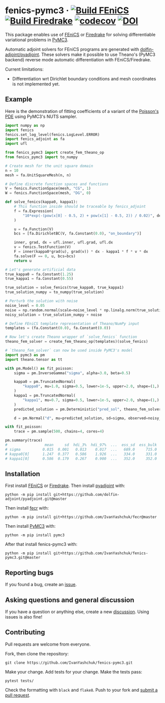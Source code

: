# fenics-pymc3 &middot; [![Build FEniCS](https://github.com/ivanyashchuk/fenics-pymc3/workflows/FEniCS/badge.svg)](https://github.com/ivanyashchuk/fenics-pymc3/actions?query=workflow%3AFEniCS+branch%3Amaster) [![Build Firedrake](https://github.com/ivanyashchuk/fenics-pymc3/workflows/Firedrake/badge.svg)](https://github.com/ivanyashchuk/fenics-pymc3/actions?query=workflow%3AFiredrake+branch%3Amaster) [![codecov](https://codecov.io/gh/IvanYashchuk/fenics-pymc3/branch/master/graph/badge.svg?token=Y5ULDQD9L8)](https://codecov.io/gh/IvanYashchuk/fenics-pymc3) [![DOI](https://zenodo.org/badge/269920875.svg)](https://zenodo.org/badge/latestdoi/269920875)

This package enables use of [FEniCS](https://fenicsproject.org/) or [Firedrake](https://firedrakeproject.org/)  for solving differentiable variational problems in [PyMC3](https://docs.pymc.io/).

Automatic adjoint solvers for FEniCS programs are generated with [dolfin-adjoint/pyadjoint](http://www.dolfin-adjoint.org/en/latest/).
These solvers make it possible to use Theano's (PyMC3 backend) reverse mode automatic differentiation with FEniCS/Firedrake.

Current limitations:
* Differentiation wrt Dirichlet boundary conditions and mesh coordinates is not implemented yet.

## Example
Here is the demonstration of fitting coefficients of a variant of the [Poisson's PDE](https://en.wikipedia.org/wiki/Poisson%27s_equation)
using PyMC3's NUTS sampler.

```python
import numpy as np
import fenics
fenics.set_log_level(fenics.LogLevel.ERROR)
import fenics_adjoint as fa
import ufl

from fenics_pymc3 import create_fem_theano_op
from fenics_pymc3 import to_numpy

# Create mesh for the unit square domain
n = 10
mesh = fa.UnitSquareMesh(n, n)

# Define discrete function spaces and functions
V = fenics.FunctionSpace(mesh, "CG", 1)
W = fenics.FunctionSpace(mesh, "DG", 0)

def solve_fenics(kappa0, kappa1):
    # This function inside should be traceable by fenics_adjoint
    f = fa.Expression(
        "10*exp(-(pow(x[0] - 0.5, 2) + pow(x[1] - 0.5, 2)) / 0.02)", degree=2
    )

    u = fa.Function(V)
    bcs = [fa.DirichletBC(V, fa.Constant(0.0), "on_boundary")]

    inner, grad, dx = ufl.inner, ufl.grad, ufl.dx
    v = fenics.TestFunction(V)
    F = inner(kappa0*grad(u), grad(v)) * dx - kappa1 * f * v * dx
    fa.solve(F == 0, u, bcs=bcs)
    return u

# Let's generate artificial data
true_kappa0 = fa.Constant(1.25)
true_kappa1 = fa.Constant(0.55)

true_solution = solve_fenics(true_kappa0, true_kappa1)
true_solution_numpy = to_numpy(true_solution)

# Perturb the solution with noise
noise_level = 0.05
noise = np.random.normal(scale=noise_level * np.linalg.norm(true_solution_numpy), size=true_solution_numpy.size)
noisy_solution = true_solution_numpy + noise

# Define FEniCS template representation of Theano/NumPy input
templates = (fa.Constant(0.0), fa.Constant(0.0))

# Now let's create Theano wrapper of `solve_fenics` function
theano_fem_solver = create_fem_theano_op(templates)(solve_fenics)

# `theano_fem_solver` can now be used inside PyMC3's model
import pymc3 as pm
import theano.tensor as tt

with pm.Model() as fit_poisson:
    sigma = pm.InverseGamma("sigma", alpha=3.0, beta=0.5)

    kappa0 = pm.TruncatedNormal(
        "kappa0", mu=1.0, sigma=0.5, lower=1e-5, upper=2.0, shape=(1,)
    )
    kappa1 = pm.TruncatedNormal(
        "kappa1", mu=0.7, sigma=0.5, lower=1e-5, upper=2.0, shape=(1,)
    )
    predicted_solution = pm.Deterministic("pred_sol", theano_fem_solver(kappa0, kappa1))

    d = pm.Normal("d", mu=predicted_solution, sd=sigma, observed=noisy_solution)

with fit_poisson:
    trace = pm.sample(500, chains=4, cores=4)

pm.summary(trace)
#                 mean     sd  hdi_3%  hdi_97%  ...  ess_sd  ess_bulk  ess_tail  r_hat
# sigma          0.015  0.001   0.013    0.017  ...   689.0     715.0     723.0   1.00
# kappa0[0]      1.247  0.377   0.586    1.926  ...   334.0     331.0     462.0   1.02
# kappa1[0]      0.586  0.179   0.267    0.900  ...   352.0     352.0     582.0   1.02
```

## Installation
First install [FEniCS](https://fenicsproject.org/download/) or [Firedrake](https://firedrakeproject.org/download.html).
Then install [pyadjoint](http://www.dolfin-adjoint.org/en/latest/) with:

    python -m pip install git+https://github.com/dolfin-adjoint/pyadjoint.git@master

Then install [fecr](https://github.com/IvanYashchuk/fecr) with:

    python -m pip install git+https://github.com/IvanYashchuk/fecr@master

Then install [PyMC3](https://docs.pymc.io/) with:

    python -m pip install pymc3

After that install fenics-pymc3 with:

    python -m pip install git+https://github.com/IvanYashchuk/fenics-pymc3.git@master

## Reporting bugs

If you found a bug, create an [issue].

[issue]: https://github.com/IvanYashchuk/fenics-pymc3/issues/new

## Asking questions and general discussion

If you have a question or anything else, create a new [discussion]. Using issues is also fine!

[discussion]: https://github.com/IvanYashchuk/fenics-pymc3/discussions/new

## Contributing

Pull requests are welcome from everyone.

Fork, then clone the repository:

    git clone https://github.com/IvanYashchuk/fenics-pymc3.git

Make your change. Add tests for your change. Make the tests pass:

    pytest tests/

Check the formatting with `black` and `flake8`. Push to your fork and [submit a pull request][pr].

[pr]: https://github.com/IvanYashchuk/fenics-pymc3/pulls
